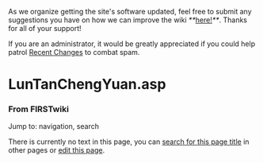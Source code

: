 As we organize getting the site's software updated, feel free to submit any
suggestions you have on how we can improve the wiki
_**_[here!](/index.php/User:Hallry/Suggestions "User:Hallry/Suggestions"
)_**_. Thanks for all of your support!

If you are an administrator, it would be greatly appreciated if you could help
patrol [Recent Changes](/index.php/Special:Recentchanges
"Special:Recentchanges" ) to combat spam.

# LunTanChengYuan.asp

### From FIRSTwiki

Jump to: navigation, search

There is currently no text in this page, you can [search for this page
title](/index.php/Special:Search/LunTanChengYuan.asp
"Special:Search/LunTanChengYuan.asp" ) in other pages or [edit this
page](http://www.firstwiki.net/index.php?title=LunTanChengYuan.asp&action=edit
"http://www.firstwiki.net/index.php?title=LunTanChengYuan.asp&action=edit" ).

